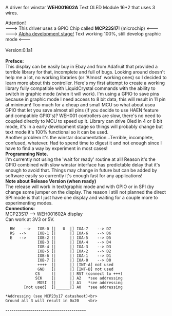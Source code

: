 A driver for winstar <b>WEH001602A</b> Text OLED Module 16*2 that uses 3 wires.<br>

Attention! <br>
---> This driver uses a GPIO Chip called <b>MCP23S17</b>! (microchip) <---<br>
---> <u>Alpha development stage!</u> Text working 100%, still develop graphic mode <---<br>
<br>
Version:0.1a1<br>
<br>
<b>Preface:</b><br>
This display can be easily buy in Ebay and from Adafruit that provided a terrible
library for that, incomplete and full of bugs. Looking around doesn't help me a lot,
no working libraries (or 'Almost' working ones) so I decided to learn more about this
controller. Here's my first attempt to create a working library fully compatible
with LiquidCrystal commands with the ability to switch in graphic mode (when it will work).
I'm using a GPIO to save pins because in graphic mode I need access to 8 bit data, this
will result in 11 pin at minimum! Too much for a cheap and small MCU so what about usea GPIO
that let you save almost all pins (if you decide to use HAEN feature and compatible GPIO's)?
WEH001 controllers are slow, there's no need to coupled directly to MCU to speed up it.
Library can drive Oled in 4 or 8 bit mode, it's in a early development stage so things will
probably change but text mode it's 100% functional so it can be used.<br>
Another problem it's the winstar documentation...Terrible, incomplete, confused, whatever. Had to spend time to
digest it and not enough since I have to find a way by experiment in most cases!<br>
<b>Programming Note.</b><br>
I'm currently not using the 'wait for ready' routine at all! Reason it's the GPIO combined with slow winstar interface
has predictable delay that it's enough to avoid that. Things may change in future but can be added by software easily so currently it's enough fast for any applications!
<br>
<b>Note about Release Version (when ready)</b><br>
The release will work in text/graphic mode and with GPIO or in SPI (by change some jumper on the display.
The reason I still not planned the direct SPI mode is that I just have one display and waiting for a couple more
to experimenting modes.
<br>
<b>Connections:</b><br>
MCP23S17 --> WEH001602A display<br>
Can work at 3V3 or 5V.<br>

	  RW	-->	  IOB-0 [|   U  |] IOA-7	-->	D7
	  RS  -->	  IOB-1 [| 	    |] IOA-6	-->	D6
	  E   -->	  IOB-2 [| 	    |] IOA-5	-->	D5
			      IOB-3 [| 	    |] IOA-4	-->	D4
			      IOB-4 [| 	    |] IOA-3	-->	D3
			      IOB-5 [| 	    |] IOA-2	-->	D2
			      IOB-6 [| 	    |] IOA-1	-->	D1
			      IOB-7 [| 	    |] IOA-0	-->	D0
			      ++++  [| 	    |] [INT-A] not used
			      GND   [| 	    |] [INT-B] not used
			   	 CS     [| 	    |] RST (connect to +++)
			     SCK    [| 	    |] A2	*see addressing
			      MOSI  [| 	    |] A1   *see addressing
		    [not used]  [|______|] A0	*see addressing
		
	*Addressing (see MCP23s17 datasheet)<br>
	Ground all 3 will result in 0x20	<br>
---------------------------------------<br>
